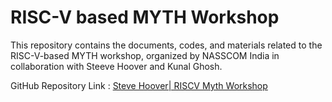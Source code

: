 # RISC-V based MYTH Workshop
This repository contains the documents, codes, and materials related to the RISC-V-based MYTH workshop, organized by NASSCOM India in collaboration with Steeve Hoover and Kunal Ghosh.

GitHub Repository Link : [Steve Hoover| RISCV Myth Workshop](https://github.com/stevehoover/RISC-V_MYTH_Workshop)
